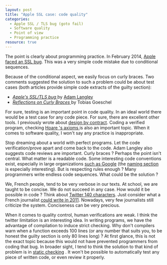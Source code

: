 ```yaml
---
layout: post 
title: "Apple SSL case: code quality"
categories:
  - Apple SSL / TLS bug (goto fail)
  - Software quality
  - Point of view
  - Programming practice
resource: true
---
```

<p>
The point is clearly about programming practice. In February 2014, <a href="http://www.theguardian.com/technology/2014/feb/25/apples-ssl-iphone-vulnerability-how-did-it-happen-and-what-next">Apple faced an SSL bug</a>. This was a very simple code mistake due to 	conditional sequences.
</p>
<p>
Because of the conditional aspect, we easily focus on curly braces. Two comments suggested the solution to such a problem could be about test cases (both articles provide simple code extracts of the guilty section):
</p>
<ul>
	<li>
		<span itemprop="citation" itemscope itemtype="http://schema.org/BlogPosting">
			<a itemprop="sameAs" href="https://www.imperialviolet.org/2014/02/22/applebug.html">
				<em><span itemprop="name">Apple's SSL/TLS bug</span></em>
			</a>
			by 
			<span itemprop="author" itemscope itemtype="http://schema.org/Person">
			<a itemprop="sameAs" href="https://github.com/agl">
				<span itemprop="name">
					<span itemprop="givenName">Adam</span> 
					<span itemprop="familyName">Langley</span>
				</span>
			</a>
			<link itemprop="sameAs" href="https://www.imperialviolet.org"></link>
			</span>
		</span>
	</li>
	<li>
		<span itemprop="citation"  itemscope itemtype="http://schema.org/BlogPosting">
			<a itemprop="sameAs" href="https://blog.codecentric.de/en/2014/02/curly-braces/">
				<em><span itemprop="name">Reflections on Curly Braces</span></em>
			</a>
			by
			<span itemprop="author" itemscope itemtype="http://schema.org/Person">
				<span itemprop="name">
					<span itemprop="givenName">Tobias</span> 
					<span itemprop="familyName">Goeschel</span>
				</span>
				<link itemprop="sameAs" href="https://blog.codecentric.de/en/author/tobias-goeschel/"></link>
			</span>
		<span>
	</li>
</ul>
<p>
For sure, testing is an important point in code quality. In an ideal world there would be a test case for any code piece. For sure, there are excellent other tools. I previously wrote about <a href="http://bdulac.github.io/note/design-by-contract-assertions-and-exceptions/">design by contract</a>.  
	<span itemprop="citation" itemscope itemtype="http://schema.org/ScholarlyArticle">
		Coding a <span itemprop="about">verified program</span>, 
		checking 
			<a itemprop="sameAs" href="http://en.wikipedia.org/wiki/Hoare_logic">
				<link itemprop="sameAs" href="http://dx.doi.org/10.1145/363235.363259"></link>
				<span itemprop="author" itemscope itemtype="http://schema.org/Person">
					<span itemprop="familyName">Hoare</span>
					<link itemprop="sameAs" href="http://viaf.org/viaf/108123782"></link>
				</span>'s
				<span itemprop="about">axioms</span>
			</a>
		is also an important topic.
	</span>
	When it comes to software quality, I won't say any practice is inappropriate.
</p>
<p>
Stop dreaming about a world with perfect programs. Let the code verification/prove apart and come back to the code. Adam Langley also suggests code reviews are important. Curly braces ? Perhaps the point isn't central. What matter is a <span itemprop="about">readable code</span>. 
Some interesting code conventions exist, especially in large organizations <a href="https://google-styleguide.googlecode.com/svn/trunk/javaguide.html">such as Google</a> (the <a href="https://google-styleguide.googlecode.com/svn/trunk/javaguide.html#s5-naming">naming section</a> is especially interesting). But is respecting rules enough ? Many programmers write endless code sequences. What could be the solution ?
</p> 
<p>
We, French people, tend to be very verbose in our texts. At school, we are taught to be concise. We do not succeed in any case. How would it be possible in code ? Think about <a href="https://dev.twitter.com/overview/api/counting-characters">Twitter 140 characters</a>. Just consider what a French journalist <a href="http://www.slate.fr/story/41689/140-signes-twitter-fin-google">could write in 2011</a>. Nowadays, very few journalists still criticize the system. Conciseness can be very precious. 
</p>
<p>
When it comes to quality control, human verifications are weak. I think the twitter limitation is an interesting idea. In writing programs, we have the advantage of compilation to induce strict checking. Why don't compilers warn when a function exceeds 100 lines (or any number that suits you, to be honest the guilty section is only 80 lines long) ? At first glance, this is not the exact topic because this would not have prevented programmers from coding that bug. In broader sight, I tend to think the solution to that kind of problem is in <span itemprop="about">
		<a itemprop="sameAs" href="http://en.wikipedia.org/wiki/Static_program_analysis">static checking</a>
	</span>. It won't be possible to automatically test any piece of written code, or even review it properly. 
</p>